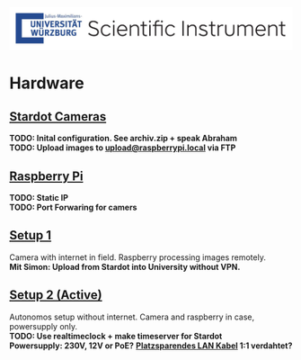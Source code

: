 ![Logo](./Sticker_UniWue-Scientific-Instrument.jpg)


# Hardware

## [Stardot Cameras](./stardot/README.md)
**TODO: Inital configuration. See archiv.zip + speak Abraham**  
**TODO: Upload images to upload@raspberrypi.local via FTP**


## [Raspberry Pi](./raspberry/README.md)
**TODO: Static IP**  
**TODO: Port Forwaring for camers**


## [Setup 1](./setup1/setup1.md)
Camera with internet in field. Raspberry processing images remotely.  
**Mit Simon: Upload from Stardot into University without VPN.**


## [Setup 2 (Active)](./setup2/setup2.md)
Autonomos setup without internet. Camera and raspberry in case, powersupply only.  
**TODO: Use realtimeclock + make timeserver for Stardot**  
**Powersupply: 230V, 12V or PoE?**
**[Platzsparendes LAN Kabel](https://www.conrad.de/de/rj45-netzwerk-anschlusskabel-cat-5e-sftp-050-m-grau-delock-1298118.html) 1:1 verdahtet?**